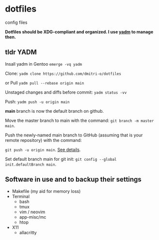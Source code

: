 # dotfiles
config files

__Dotfiles should be XDG-compliant and organized. I use [yadm](https://yadm.io/) to manage then.__

## tldr YADM

Insall yadm in Gentoo ```emerge -vq yadm```

Clone: ```yadm clone https://github.com/dmitri-o/dotfiles```

or Pull ```yadm pull --rebase origin main```


Unstaged changes and diffs before commit: ```yadm status -vv```

Push: ```yadm push -u origin main```

**main** branch is now the default branch on github.

Move the master branch to main with the command: ```git branch -m master main```.

Push the newly-named main branch to GitHub (assuming that is your remote repository) with the command: 

```git push -u origin main```. [See details](https://www.techrepublic.com/article/github-to-replace-master-with-main-starting-in-october-what-developers-need-to-know/).

Set default branch main for git init: ```git config --global init.defaultBranch main```.


## Software in use and to backup their settings
  * Makefile (my aid for memory loss)
* Terminal
  * bash
  * tmux
  * vim / neovim
  * app-misc/mc
  * htop
* X11
   * allacritty
